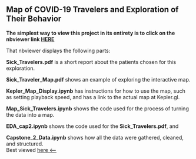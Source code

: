 ## Map of COVID-19 Travelers and Exploration of Their Behavior

<b>The simplest way to view this project in its entirety is to click on the nbviewer link [HERE](https://nbviewer.jupyter.org/github/ebhtra/springboard/blob/master/capstone_2/Capstone_2_Final_Report.ipynb)</b>  

That nbviewer displays the following parts:  

<b>Sick_Travelers.pdf</b> is a short report about the patients chosen for this exploration.  

<b>Sick_Traveler_Map.pdf</b> shows an example of exploring the interactive map.  

<b>Kepler_Map_Display.ipynb</b> has instructions for how to use the map, such as setting playback speed,
  and has a link to the actual map at Kepler.gl.  
  
<b>Map_Sick_Travelers.ipynb</b> shows the code used for the process of turning the data into a map.  

<b>EDA_cap2.ipynb</b> shows the code used for the <b>Sick_Travelers.pdf</b>, and  

<b>Capstone_2_Data.ipynb</b> shows how all the data were gathered, cleaned, and structured.  
Best viewed [here <--](https://nbviewer.jupyter.org/github/ebhtra/springboard/blob/master/capstone_2/Capstone_2_Data.ipynb)



